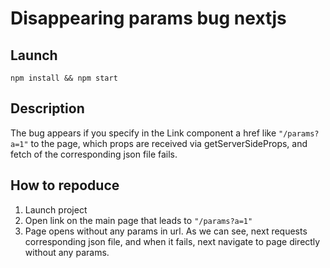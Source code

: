 # Disappearing params bug nextjs

## Launch
```shell
npm install && npm start
```

## Description
The bug appears if you specify in the Link component a href like `"/params?a=1"` to the page,
which props are received via getServerSideProps, and fetch of the corresponding json file fails.

## How to repoduce
1. Launch project
2. Open link on the main page that leads to `"/params?a=1"`
3. Page opens without any params in url. 
As we can see, next requests corresponding json file, and when it fails, next navigate to page directly 
without any params.
   
